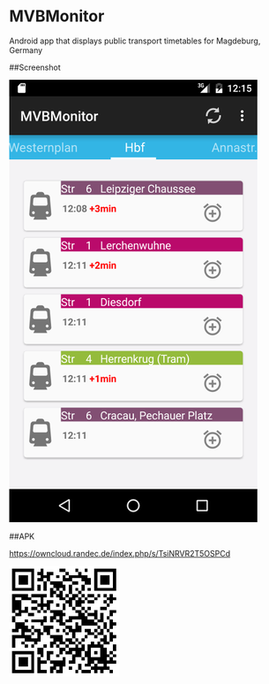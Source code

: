 # MVBMonitor
Android app that displays public transport 
timetables for Magdeburg, Germany


##Screenshot

![Screenshot](/files/mvb1.png)

##APK

https://owncloud.randec.de/index.php/s/TsiNRVR2T5OSPCd

![QR-Code](/files/qrcode.png)
